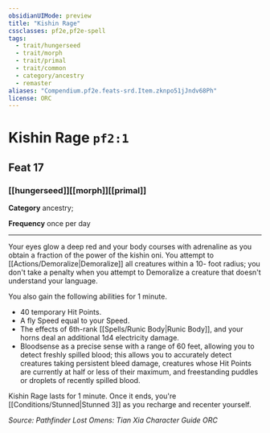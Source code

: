 ```yaml
---
obsidianUIMode: preview
title: "Kishin Rage"
cssclasses: pf2e,pf2e-spell
tags:
  - trait/hungerseed
  - trait/morph
  - trait/primal
  - trait/common
  - category/ancestry
  - remaster
aliases: "Compendium.pf2e.feats-srd.Item.zknpo51jJndv68Ph"
license: ORC
---
```

# Kishin Rage `pf2:1`
## Feat 17
### [[hungerseed]][[morph]][[primal]]

**Category** ancestry; 




**Frequency** once per day

* * *

Your eyes glow a deep red and your body courses with adrenaline as you obtain a fraction of the power of the kishin oni. You attempt to [[Actions/Demoralize|Demoralize]] all creatures within a 10- foot radius; you don't take a penalty when you attempt to Demoralize a creature that doesn't understand your language.

You also gain the following abilities for 1 minute.

*   40 temporary Hit Points.
*   A fly Speed equal to your Speed.
*   The effects of 6th-rank [[Spells/Runic Body|Runic Body]], and your horns deal an additional 1d4 electricity damage.
*   Bloodsense as a precise sense with a range of 60 feet, allowing you to detect freshly spilled blood; this allows you to accurately detect creatures taking persistent bleed damage, creatures whose Hit Points are currently at half or less of their maximum, and freestanding puddles or droplets of recently spilled blood.

Kishin Rage lasts for 1 minute. Once it ends, you're [[Conditions/Stunned|Stunned 3]] as you recharge and recenter yourself.

*Source: Pathfinder Lost Omens: Tian Xia Character Guide*
*ORC*